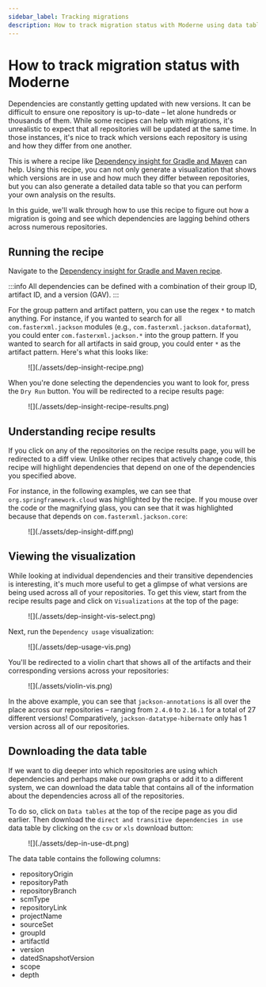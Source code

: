 ```yaml
---
sidebar_label: Tracking migrations
description: How to track migration status with Moderne using data tables and visualizations.
---
```


# How to track migration status with Moderne

Dependencies are constantly getting updated with new versions. It can be difficult to ensure one repository is up-to-date – let alone hundreds or thousands of them. While some recipes can help with migrations, it's unrealistic to expect that all repositories will be updated at the same time. In those instances, it's nice to track which versions each repository is using and how they differ from one another.

This is where a recipe like [Dependency insight for Gradle and Maven](https://app.moderne.io/recipes/org.openrewrite.java.dependencies.DependencyInsight) can help. Using this recipe, you can not only generate a visualization that shows which versions are in use and how much they differ between repositories, but you can also generate a detailed data table so that you can perform your own analysis on the results.

In this guide, we'll walk through how to use this recipe to figure out how a migration is going and see which dependencies are lagging behind others across numerous repositories.

## Running the recipe

Navigate to the [Dependency insight for Gradle and Maven recipe](https://app.moderne.io/recipes/org.openrewrite.java.dependencies.DependencyInsight).

:::info
All dependencies can be defined with a combination of their group ID, artifact ID, and a version (GAV).
:::

For the group pattern and artifact pattern, you can use the regex `*` to match anything. For instance, if you wanted to search for all `com.fasterxml.jackson` modules (e.g., `com.fasterxml.jackson.dataformat`), you could enter `com.fasterxml.jackson.*` into the group pattern. If you wanted to search for all artifacts in said group, you could enter `*` as the artifact pattern. Here's what this looks like:

<figure>
  ![](./assets/dep-insight-recipe.png)
</figure>

When you're done selecting the dependencies you want to look for, press the `Dry Run` button. You will be redirected to a recipe results page:

<figure>
  ![](./assets/dep-insight-recipe-results.png)
</figure>

## Understanding recipe results

If you click on any of the repositories on the recipe results page, you will be redirected to a diff view. Unlike other recipes that actively change code, this recipe will highlight dependencies that depend on one of the dependencies you specified above. 

For instance, in the following examples, we can see that `org.springframework.cloud` was highlighted by the recipe. If you mouse over the code or the magnifying glass, you can see that it was highlighted because that depends on `com.fasterxml.jackson.core`:

<figure>
  ![](./assets/dep-insight-diff.png)
</figure>

## Viewing the visualization

While looking at individual dependencies and their transitive dependencies is interesting, it's much more useful to get a glimpse of what versions are being used across all of your repositories. To get this view, start from the recipe results page and click on `Visualizations` at the top of the page:

<figure>
  ![](./assets/dep-insight-vis-select.png)
</figure>

Next, run the `Dependency usage` visualization:

<figure>
  ![](./assets/dep-usage-vis.png)
</figure>

You'll be redirected to a violin chart that shows all of the artifacts and their corresponding versions across your repositories:

<figure>
  ![](./assets/violin-vis.png)
</figure>

In the above example, you can see that `jackson-annotations` is all over the place across our repositories – ranging from `2.4.0` to `2.16.1` for a total of 27 different versions! Comparatively, `jackson-datatype-hibernate` only has 1 version across all of our repositories.

## Downloading the data table

If we want to dig deeper into which repositories are using which dependencies and perhaps make our own graphs or add it to a different system, we can download the data table that contains all of the information about the dependencies across all of the repositories.

To do so, click on `Data tables` at the top of the recipe page as you did earlier. Then download the `direct and transitive dependencies in use` data table by clicking on the `csv` or `xls` download button:

<figure>
  ![](./assets/dep-in-use-dt.png)
</figure>

The data table contains the following columns:

* repositoryOrigin
* repositoryPath
* repositoryBranch
* scmType
* repositoryLink
* projectName
* sourceSet
* groupId
* artifactId
* version
* datedSnapshotVersion
* scope
* depth